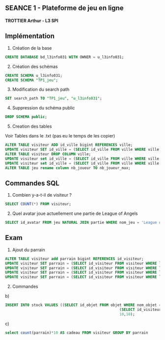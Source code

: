 ## SEANCE 1 - Plateforme de jeu en ligne
#### TROTTIER Arthur - L3 SPI

## Implémentation

1. Création de la base
```sql
CREATE DATABASE bd_l3info031 WITH OWNER = u_l3info031;
```

2. Création des schémas
```sql
CREATE SCHEMA u_l3info031;
CREATE SCHEMA "TP1_jeu";
```

3. Modification du search path
```sql
SET search_path TO "TP1_jeu", "u_l3info031";
```

4. Suppression du schéma public
```sql
DROP SCHEMA public;
```

5. Creation des tables

Voir Tables dans le .txt (pas eu le temps de les copier)

```sql
ALTER TABLE visiteur ADD id_ville bigint REFERENCES ville;
UPDATE visiteur SET id_ville = (SELECT id_ville FROM ville WHERE ville.nom_ville = visiteur.ville);
ALTER TABLE visiteur DROP COLUMN ville;
UPDATE visiteur set id_ville = (SELECT id_ville FROM ville WHERE ville.nom_ville = 'Aix en Provence') WHERE login = 'Ian';
UPDATE visiteur set id_ville = (SELECT id_ville FROM ville WHERE ville.nom_ville = 'Brette les Pins') WHERE login = 'Sean';
ALTER TABLE jeu rename column nb_joueur TO nb_joueur_max;
```

## Commandes SQL

1. Combien y-a-t-il de visiteur ?

```sql
SELECT COUNT(*) FROM visiteur;
```

2. Quel avatar joue actuellement une partie de League of Angels

```sql
SELECT id_avatar FROM jeu NATURAL JOIN partie WHERE nom_jeu = 'League of Angels';
```







## Exam

1. Ajout du parrain

```sql
ALTER TABLE visiteur add parrain bigint REFERENCES id_visiteur;
UPDATE visiteur SET parrain = (SELECT id_visiteur FROM visiteur WHERE login = 'Elijah') WHERE login = 'Sean';
UPDATE visiteur SET parrain = (SELECT id_visiteur FROM visiteur WHERE login = 'Elijah') WHERE login = 'Billy';
UPDATE visiteur SET parrain = (SELECT id_visiteur FROM visiteur WHERE login = 'Elijah') WHERE login = 'Dominic';
UPDATE visiteur SET parrain = (SELECT id_visiteur FROM visiteur WHERE login = 'Ian') WHERE login = 'Viggo';
```

2. Commandes

b)
```sql
INSERT INTO stock VALUES ((SELECT id_objet FROM objet WHERE nom_objet = 'Gant de venin'),
													(SELECT id_visiteur FROM visiteur WHERE login = 'Elijah'),
													10,10);
```
c)
```sql
select count(parrain)*10 AS cadeau FROM visiteur GROUP BY parrain
```
